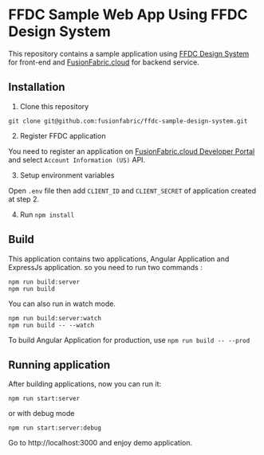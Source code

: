 # FFDC Sample Web App Using FFDC Design System

This repository contains a sample application using [FFDC Design System](https://github.com/fusionfabric/finastra-design-system) for front-end and [FusionFabric.cloud](https://developer.fusionfabric.cloud) for backend service.

## Installation

1. Clone this repository 

```
git clone git@github.com:fusionfabric/ffdc-sample-design-system.git
```

2. Register FFDC application

You need to register an application on [FusionFabric.cloud Developer Portal](https://developer.fusionfabric.cloud) and select `Account Information (US)` API. 

3. Setup environment variables

Open `.env` file then add `CLIENT_ID` and `CLIENT_SECRET` of application created at step 2.

4. Run `npm install`

## Build 

This application contains two applications, Angular Application and ExpressJs application. so you need to run two commands :

```
npm run build:server
npm run build
```

You can also run in watch mode.

```
npm run build:server:watch
npm run build -- --watch
```

To build Angular Application for production, use `npm run build -- --prod`

## Running application

After building applications, now you can run it:

```
npm run start:server
```

or with debug mode

```
npm run start:server:debug
```

Go to http://localhost:3000 and enjoy demo application.
